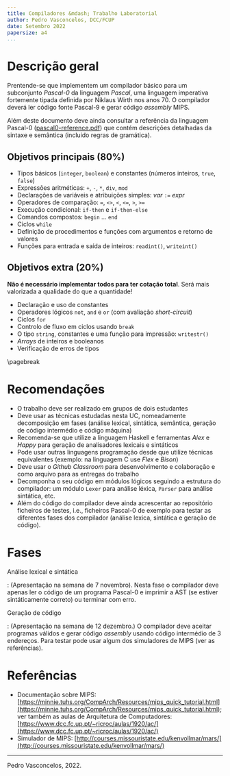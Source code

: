 ```yaml
---
title: Compiladores &mdash; Trabalho Laboratorial
author: Pedro Vasconcelos, DCC/FCUP
date: Setembro 2022
papersize: a4
...
```


# Descrição geral

Prentende-se que implementem um compilador básico para um subconjunto
*Pascal-0*
da linguagem *Pascal*, uma linguagem imperativa fortemente tipada
definida por Niklaus Wirth nos anos 70.
O compilador deverá ler código fonte Pascal-9 e gerar
código *assembly* MIPS.

Além deste documento deve ainda consultar a referência da linguagem Pascal-0
([pascal0-reference.pdf](pascal0-reference.pdf)) que contém descrições
detalhadas da sintaxe e semântica (incluido regras de gramática).

## Objetivos principais (80%)

* Tipos básicos (`integer`, `boolean`) e constantes (números inteiros, `true`, `false`)
* Expressões aritméticas: `+`, `-`, `*`, `div`,  `mod` 
* Declarações de variáveis e atribuições simples: *var* `:=` *expr*
* Operadores de comparação: `=`, `<>`, `<`, `<=`, `>`, `>=`
* Execução condicional: `if-then` e `if-then-else`
* Comandos compostos: `begin` ... `end`
* Ciclos `while` 
* Definição de procedimentos e funções com argumentos e retorno de valores
* Funções para entrada e saída de inteiros: `readint()`, `writeint()`

## Objetivos extra (20%)

**Não é necessário implementar todos para ter cotação total**. 
Será mais valorizada a qualidade do que a quantidade!

* Declaração e uso de constantes
* Operadores lógicos `not`, `and` e `or` (com avaliação *short-circuit*)
* Ciclos `for`
* Controlo de fluxo em ciclos usando `break` 
* O tipo `string`, constantes e uma função para impressão: `writestr()`
* *Arrays* de inteiros e booleanos
* Verificação de erros de tipos

\pagebreak

# Recomendações

* O trabalho deve ser realizado em grupos de dois estudantes
* Deve usar as técnicas estudadas nesta UC, nomeadamente
  decomposição em fases (análise lexical, sintática, semântica,
  geração de código intermédio e código máquina)
* Recomenda-se que utilize a linguagem Haskell e ferramentas *Alex* e
  *Happy* para geração de analisadores lexicais e sintáticos
* Pode usar outras linguagens programação desde que 
  utilize técnicas equivalentes (exemplo: na linguagem C use *Flex* e *Bison*)
* Deve usar o *Github Classroom* para desenvolvimento e colaboração e
  como arquivo para as entregas do trabalho
* Decomponha o seu código em módulos lógicos seguindo a estrutura
  do compilador: um módulo `Lexer` para análise léxica,
  `Parser` para análise sintática, etc.
* Além do código do compilador deve ainda acrescentar ao repositório
  ficheiros de testes, i.e., ficheiros Pascal-0 de exemplo para
  testar as diferentes fases dos compilador
  (análise lexica, sintática e geração de código).

  

# Fases

Análise lexical e sintática

:   (Apresentação na semana de 7 novembro).  Nesta fase o compilador deve apenas
    ler o código de um programa Pascal-0 e imprimir a AST (se estiver sintáticamente
    correto) ou terminar com erro.
   
Geração de código

:   (Apresentação na semana de 12 dezembro.)  O compilador
	deve aceitar programas válidos e gerar código *assembly* usando
	código intermédio de 3 endereços. Para testar pode usar algum dos
	simuladores de MIPS (ver as referências).

# Referências

* Documentação sobre MIPS: [https://minnie.tuhs.org/CompArch/Resources/mips_quick_tutorial.html](https://minnie.tuhs.org/CompArch/Resources/mips_quick_tutorial.html); ver também as aulas de Arquitetura de Computadores:
[https://www.dcc.fc.up.pt/~ricroc/aulas/1920/ac/](https://www.dcc.fc.up.pt/~ricroc/aulas/1920/ac/)
* Simulador de MIPS: 
  [http://courses.missouristate.edu/kenvollmar/mars/](http://courses.missouristate.edu/kenvollmar/mars/)

---

Pedro Vasconcelos, 2022.
